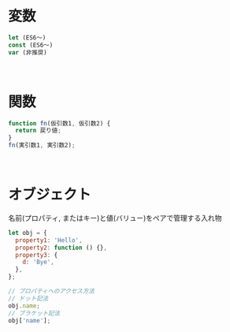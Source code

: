 # 変数

```js
let (ES6〜)
const (ES6〜)
var (非推奨)
```

<br />

# 関数

```js
function fn(仮引数1, 仮引数2) {
  return 戻り値;
}
fn(実引数1, 実引数2);
```

<br />

# オブジェクト

名前(プロパティ, またはキー)と値(バリュー)をペアで管理する入れ物

```js
let obj = {
  property1: 'Hello',
  property2: function () {},
  property3: {
    d: 'Bye',
  },
};

// プロパティへのアクセス方法
// ドット記法
obj.name;
// ブラケット記法
obj['name'];
```
